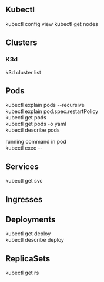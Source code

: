 ## Kubectl
kubectl config view
kubectl get nodes



## Clusters

### K3d
k3d cluster list

## Pods
kubectl explain pods --recursive \
kubectl explain pod.spec.restartPolicy \
kubectl get pods \
kubectl get pods -o yaml \
kubectl describe pods <pod> 

running command in pod \
kubectl exec <pod> -- <linux command>


## Services
kubectl get svc 

## Ingresses

## Deployments
kubectl get deploy <deployment-name> \
kubectl describe deploy <deployment-name>


## ReplicaSets
kubectl get rs
